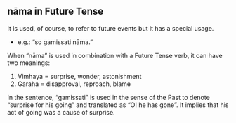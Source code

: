 
## nāma in Future Tense

It is used, of course, to refer to future events but it has a special usage.
- e.g.: “so gamissati nāma.”

When “nāma” is used in combination with a Future Tense verb, it can have two
meanings:
1. Vimhaya = surprise, wonder, astonishment
2. Garaha = disapproval, reproach, blame

In the sentence, “gamissati” is used in the sense of the Past to denote “surprise for his going” and translated as “O! he has gone”. It implies that his act of going was a cause of surprise.
